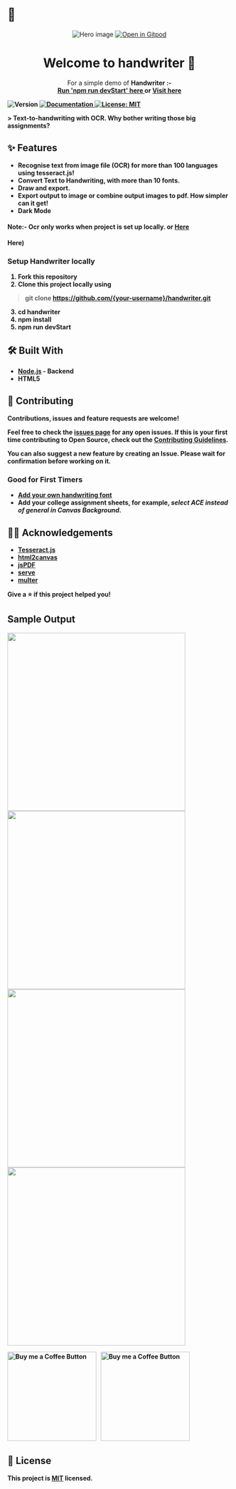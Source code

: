 #  👋
<p align="center"> 
<img src="https://raw.githubusercontent.com/sarveshh/sarveshh/main/Handwriter.png" alt="Hero image"/>
  <a href="https://gitpod.io/#snapshot/949eded8-4803-4bda-aa24-2c3d2a9f1af2"><img alt="Open in Gitpod" src="https://gitpod.io/button/open-in-gitpod.svg"> </a>
<p/>
<h1 align="center">Welcome to handwriter 👋</h1>
<p align="center">
  For a simple demo of <strong>Handwriter<strong> :- <br>
 
  <a href="https://gitpod.io/#snapshot/949eded8-4803-4bda-aa24-2c3d2a9f1af2/">
    Run 'npm run devStart' here
  </a>
 or
  <a href="https://handwriterr.herokuapp.com/">
    Visit here
  </a>
</p>
  <p>
  <img alt="Version" src="https://img.shields.io/badge/version-1.0.11-blue.svg?cacheSeconds=2592000" />
  <a href="https://github.com/sarveshh/handwriter#readme" target="_blank">
    <img alt="Documentation" src="https://img.shields.io/badge/documentation-yes-brightgreen.svg" />
  </a>
  <a href="https://github.com/sarveshh/handwriter/blob/master/LICENSE" target="_blank">
    <img alt="License: MIT" src="https://img.shields.io/github/license/jayehernandez/letra-extension" />
  </a>
</p>
> Text-to-handwriting with OCR. Why bother writing those big assignments?
<br>
 
 ## ✨ Features

- Recognise text from image file (OCR) for more than 100 languages using tesseract.js!
- Convert Text to Handwriting, with more than 10 fonts.
- Draw and export.
- Export output to image or combine output images to pdf. How simpler can it get!
- Dark Mode

#### Note:- Ocr only works when project is set up locally. or [Here](https://5000-c61a86bc-08eb-46fa-a901-fc097fa6bd36.ws-us02.gitpod.io)
  Here</a>)
### Setup Handwriter locally

1. Fork this repository
2. Clone this project locally using
> git clone https://github.com/{your-username}/handwriter.git
3. cd handwriter
4. npm install
5. npm run devStart

## 🛠 Built With

- [Node.js](https://nodejs.org/en/) - Backend
- HTML5

## 🤝 Contributing

Contributions, issues and feature requests are welcome!<br />

Feel free to check the [issues page](https://github.com/sarveshh/handwriter/issues) for any open issues. If this is your first time contributing to Open Source, check out the [Contributing Guidelines](https://github.com/sarveshh/handwriter/blob/master/how_to_contribute.md).

You can also suggest a new feature by creating an Issue. Please wait for confirmation before working on it.

### Good for First Timers

- [Add your own handwriting font](https://github.com/sarveshh/handwriter/blob/master/add_your_own_handwriting.md)
- Add your college assignment sheets, for example, *select ACE instead of general in Canvas Background.*

## 🙏🏻 Acknowledgements

- [Tesseract.js ](https://github.com/Kocal/vue-web-extension)
- [html2canvas](https://github.com/niklasvh/html2canvas)
- [jsPDF](https://github.com/MrRio/jsPDF)
- [serve](https://github.com/vercel/serve)
- [multer](https://github.com/expressjs/multer)

Give a ⭐️ if this project helped you!

## Sample Output

<img width="400"  src="./samples/sample1.jpg" /><img width="400"  src="./samples/sample2.jpg" /><img width="400" src="./samples/sample3.jpg" /><img width="400" src="./samples/sample4.jpg" />


[<img alt="Buy me a Coffee Button" width=200 src="https://c5.patreon.com/external/logo/become_a_patron_button.png">](https://www.patreon.com/bePatron?u=42419480) &nbsp; [<img alt="Buy me a Coffee Button" width=200 src="https://cdn.buymeacoffee.com/buttons/default-black.png">](https://www.buymeacoffee.com/sarveshh)

## 📝 License

This project is [MIT](https://github.com/sarveshh/handwriter/LICENSE.md) licensed.
